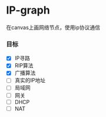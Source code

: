 # IP-graph
在canvas上画网络节点，使用ip协议通信

### 目标
- [x] IP寻路
- [x] RIP算法
- [x] 广播算法
- [ ] 真实的IP地址
- [ ] 局域网
- [ ] 网关
- [ ] DHCP
- [ ] NAT